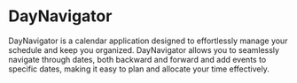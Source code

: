 # DayNavigator
DayNavigator is a calendar application designed to effortlessly manage your schedule and keep you organized. 
DayNavigator allows you to seamlessly navigate through dates, both backward and forward and add events to specific dates, 
making it easy to plan and allocate your time effectively.
